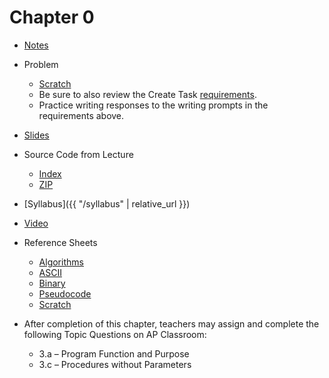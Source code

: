 # Chapter 0

* [Notes](notes)
* Problem
  * [Scratch](https://docs.cs50.net/2019/ap/problems/scratch/scratch.html)
  * Be sure to also review the Create Task [requirements](https://apcentral.collegeboard.org/pdf/ap-csp-student-task-directions.pdf?course=ap-computer-science-principles).
  * Practice writing responses to the writing prompts in the requirements above.
* [Slides](https://cdn.cs50.net/2018/fall/lectures/0/lecture0.pdf)
* Source Code from Lecture
  * [Index](https://cdn.cs50.net/2018/fall/lectures/0/src0/)
  * [ZIP](https://cdn.cs50.net/2018/fall/lectures/0/src0.zip)
* [Syllabus]({{ "/syllabus" | relative_url }})
* [Video](https://video.cs50.net/2018/fall/lectures/0)
* Reference Sheets
  * [Algorithms](https://ap.cs50.school/assets/pdfs/algorithms.pdf)
  * [ASCII](https://ap.cs50.school/assets/pdfs/ascii.pdf)
  * [Binary](https://ap.cs50.school/assets/pdfs/binary.pdf)
  * [Pseudocode](https://ap.cs50.school/assets/pdfs/pseudocode.pdf)
  * [Scratch](https://ap.cs50.school/assets/pdfs/scratch.pdf)

* After completion of this chapter, teachers may assign and complete the following Topic Questions on AP Classroom:
  * 3.a – Program Function and Purpose
  * 3.c – Procedures without Parameters
